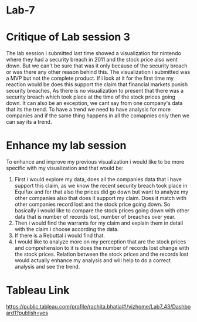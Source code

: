# Lab-7

# Critique of Lab session 3

The lab session i submitted last time showed a visualization for nintendo where they had a security breach in 2011 and the stock price also went down. But we can't be sure that was it only because of the security breach or was there any other reason behind this. The visualization i submitted was a MVP but not the complete product. If i look at it for the first time my reaction would be does this support the claim that financial markets punish security breaches, As there is no visualization to present that there was a security breach which took place at the time of the stock prices going down. It can also be an exception, we cant say from one company's data that its the trend. To have a trend we need to have analysis for more companies and if the same thing happens in all the comapnies only then we can say its a trend. 

# Enhance my lab session

To enhance and improve my previous visualization i would like to be more specific with my visualization and that would be:
1. First i would explore my data, does all the companies data that i have support this claim, as we know the recent security breach took place in Equifax and for that also the prices did go down but want to analyze my other companies also that does it  support my claim. Does it match with other companies record lost and the stock price going down. So basically i would like to compare the stock prices going down with other data that is number of records lost, number of breaches over year. 
2. Then i would find the warrants for my claim and explain them in detail with the claim i choose according the data. 
3. If there is a Rebuttal i would find that. 
4. I would like to analyze more on my perception that are the stock prices and comprehension to it is does the number of records lost change with the stock prices. Relation between the stock prices and the records lost would actually enhance my analysis and will help to do a correct analysis and see the trend. 


# Tableau Link
https://public.tableau.com/profile/rachita.bhatia#!/vizhome/Lab7_43/Dashboard1?publish=yes
